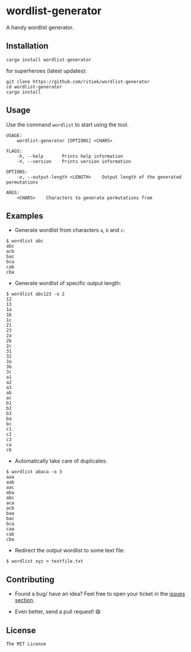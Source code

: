 # wordlist-generator

A handy wordlist generator.

## Installation

```
cargo install wordlist-generator
```

for superheroes (latest updates):

```
git clone https://github.com/ritiek/wordlist-generator
cd wordlist-generator
cargo install
```

## Usage

Use the command `wordlist` to start using the tool.

```
USAGE:
    wordlist-generator [OPTIONS] <CHARS>

FLAGS:
    -h, --help       Prints help information
    -V, --version    Prints version information

OPTIONS:
    -o, --output-length <LENGTH>    Output length of the generated permutations

ARGS:
    <CHARS>    Characters to generate permutations from
```

## Examples

- Generate wordlist from characters `a`, `b` and `c`:
```
$ wordlist abc
abc
acb
bac
bca
cab
cba
```

- Generate wordlist of specific output length:
```
$ wordlist abc123 -o 2
12
13
1a
1b
1c
21
23
2a
2b
2c
31
32
3a
3b
3c
a1
a2
a3
ab
ac
b1
b2
b3
ba
bc
c1
c2
c3
ca
cb
```

- Automatically take care of duplicates:
```
$ wordlist abaca -o 3
aaa
aab
aac
aba
abc
aca
acb
baa
bac
bca
caa
cab
cba
```

- Redirect the output wordlist to some text file:
```
$ wordlist xyz > textfile.txt
```

## Contributing

- Found a bug/ have an idea? Feel free to open your ticket in the [issues section](https://github.com/ritiek/wordlist-generator/issues).

- Even better, send a pull request! :smile:

## License

`The MIT License`
